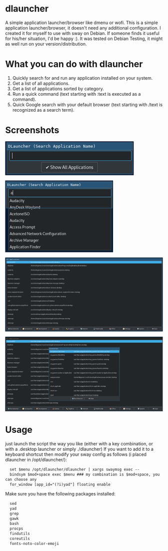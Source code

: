 # dlauncher
A simple application launcher/browser like dmenu or wofi.
This is a simple application launcher/browser, it doesn't need any additional configuration.
I created it for myself to use with sway on Debian. If someone finds it useful for his/her situation, I'd be happy :).
It was tested on Debian Testing, it might as well run on your version/distribution.

# What you can do with dlauncher
   1. Quickly search for and run any application installed on your system.
   2. Get a list of all applications.
   3. Get a list of applications sorted by category.
   4. Run a quick command (text starting with :text is executed as a command).
   5. Quick Google search with your default browser (text starting with /text is recognized as a search term).

# Screenshots
![Alt text](https://github.com/DiogenesVX/dlauncher/blob/main/dlauncher.png)

![Alt text](https://github.com/DiogenesVX/dlauncher/blob/main/dlauncher2.png)

![Alt text](https://github.com/DiogenesVX/dlauncher/blob/main/dlauncher3.png)

![Alt text](https://github.com/DiogenesVX/dlauncher/blob/main/dlauncher4.png)

# Usage
  just launch the script the way you like (either with a key combination, or with a .desktop launcher or simply ./dlauncher)
  If you want to add it to a keyboard shortcut then modify your sway config as follows (i placed dlauncher in /opt/dlauncher/):
  
      set $menu /opt/dlauncher/dlauncher | xargs swaymsg exec --
      bindsym $mod+space exec $menu ### my combination is $mod+space, you can choose any
      for_window [app_id="(?i)yad"] floating enable
  
 Make sure you have the following packages installed:
 
      sed
      yad
      grep
      gawk
      bash
      procps
      findutils
      coreutils
      fonts-noto-color-emoji
